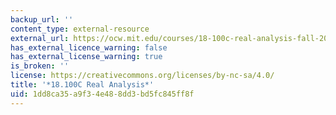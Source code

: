 ```yaml
---
backup_url: ''
content_type: external-resource
external_url: https://ocw.mit.edu/courses/18-100c-real-analysis-fall-2012/
has_external_licence_warning: false
has_external_license_warning: true
is_broken: ''
license: https://creativecommons.org/licenses/by-nc-sa/4.0/
title: '*18.100C Real Analysis*'
uid: 1dd8ca35-a9f3-4e48-8dd3-bd5fc845ff8f
---
```

